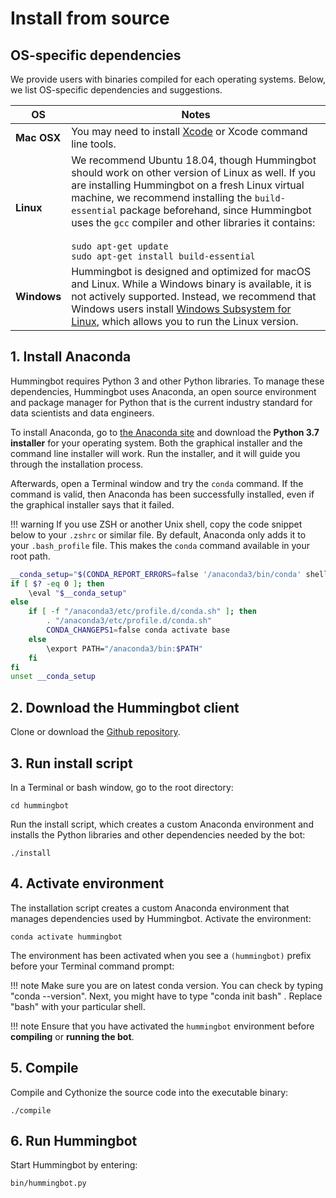 # Install from source

## OS-specific dependencies

We provide users with binaries compiled for each operating systems. Below, we list OS-specific dependencies and suggestions.

OS | Notes
---|---
**Mac OSX** | You may need to install [Xcode](https://developer.apple.com/xcode/) or Xcode command line tools.
**Linux** | We recommend Ubuntu 18.04, though Hummingbot should work on other version of Linux as well. If you are installing Hummingbot on a fresh Linux virtual machine, we recommend installing the `build-essential` package beforehand, since Hummingbot uses the `gcc` compiler and other libraries it contains: <br/><br/> ```sudo apt-get update```<br/>```sudo apt-get install build-essential```
**Windows** | Hummingbot is designed and optimized for macOS and Linux. While a Windows binary is available, it is not actively supported. Instead, we recommend that Windows users install <a href="https://docs.microsoft.com/en-us/windows/wsl/faq" target="_blank">Windows Subsystem for Linux</a>, which allows you to run the Linux version.

## 1. Install Anaconda

Hummingbot requires Python 3 and other Python libraries. To manage these dependencies, Hummingbot uses Anaconda, an open source environment and package manager for Python that is the current industry standard for data scientists and data engineers.

To install Anaconda, go to [the Anaconda site](https://www.anaconda.com/distribution/) and download the **Python 3.7 installer** for your operating system. Both the graphical installer and the command line installer will work. Run the installer, and it will guide you through the installation process.

Afterwards, open a Terminal window and try the `conda` command. If the command is valid, then Anaconda has been successfully installed, even if the graphical installer says that it failed.

!!! warning
    If you use ZSH or another Unix shell, copy the code snippet below to your `.zshrc` or similar file. By default, Anaconda only adds it to your `.bash_profile` file. This makes the `conda` command available in your root path.

```bash
__conda_setup="$(CONDA_REPORT_ERRORS=false '/anaconda3/bin/conda' shell.bash hook 2> /dev/null)"
if [ $? -eq 0 ]; then
    \eval "$__conda_setup"
else
    if [ -f "/anaconda3/etc/profile.d/conda.sh" ]; then
        . "/anaconda3/etc/profile.d/conda.sh"
        CONDA_CHANGEPS1=false conda activate base
    else
        \export PATH="/anaconda3/bin:$PATH"
    fi
fi
unset __conda_setup
```

## 2. Download the Hummingbot client

Clone or download the [Github repository](https://github.com/coinalpha/hummingbot).

## 3. Run install script

In a Terminal or bash window, go to the root directory:

```
cd hummingbot
```

Run the install script, which creates a custom Anaconda environment and installs the Python libraries and other dependencies needed by the bot:

```
./install
```

## 4. Activate environment

The installation script creates a custom Anaconda environment that manages dependencies used by Hummingbot. Activate the environment:

```
conda activate hummingbot
```
The environment has been activated when you see a `(hummingbot)` prefix before your Terminal command prompt:

!!! note
    Make sure you are on latest conda version. You can check by typing "conda --version". Next, you might have
    to type "conda init bash" . Replace "bash" with your particular shell.

!!! note
    Ensure that you have activated the `hummingbot` environment before **compiling** or **running the bot**.

## 5. Compile

Compile and Cythonize the source code into the executable binary:

```
./compile
```

## 6. Run Hummingbot

Start Hummingbot by entering:
```
bin/hummingbot.py
```
